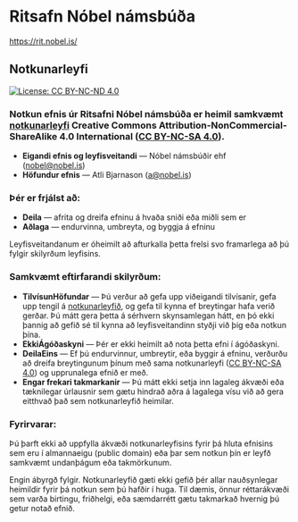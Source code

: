 # Ritsafn Nóbel námsbúða

https://rit.nobel.is/

## Notkunarleyfi

[![License: CC BY-NC-ND 4.0](https://mirrors.creativecommons.org/presskit/buttons/88x31/svg/by-nc-sa.svg)](https://creativecommons.org/licenses/by-nc-sa/4.0/deed.is)

### Notkun efnis úr Ritsafni Nóbel námsbúða er heimil samkvæmt [notkunarleyfi](LICENSE) Creative Commons Attribution-NonCommercial-ShareAlike 4.0 International ([CC BY-NC-SA 4.0](https://creativecommons.org/licenses/by-nc-sa/4.0/deed.is)).

* **Eigandi efnis og leyfisveitandi** — Nóbel námsbúðir ehf (nobel@nobel.is)
* **Höfundur efnis** — Atli Bjarnason (a@nobel.is)

### Þér er frjálst að:

* **Deila** — afrita og dreifa efninu á hvaða sniði eða miðli sem er
* **Aðlaga** — endurvinna, umbreyta, og byggja á efninu

Leyfisveitandanum er óheimilt að afturkalla þetta frelsi svo framarlega að þú fylgir skilyrðum leyfisins.

### Samkvæmt eftirfarandi skilyrðum:

* **TilvísunHöfundar** — Þú verður að gefa upp viðeigandi tilvísanir, gefa upp tengil á [notkunarleyfið](LICENSE), og gefa til kynna ef breytingar hafa verið gerðar. Þú mátt gera þetta á sérhvern skynsamlegan hátt, en þó ekki þannig að gefið sé til kynna að leyfisveitandinn styðji við þig eða notkun þína.
* **EkkiÁgóðaskyni** — Þér er ekki heimilt að nota þetta efni í ágóðaskyni.
* **DeilaEins** — Ef þú endurvinnur, umbreytir, eða byggir á efninu, verðurðu að dreifa breytingunum þínum með sama notkunarleyfi ([CC BY-NC-SA 4.0](https://creativecommons.org/licenses/by-nc-sa/4.0/deed.is)) og upprunalega efnið er með.
* **Engar frekari takmarkanir** — Þú mátt ekki setja inn lagaleg ákvæði eða tæknilegar úrlausnir sem gætu hindrað aðra á lagalega vísu við að gera eitthvað það sem notkunarleyfið heimilar.

### Fyrirvarar:

Þú þarft ekki að uppfylla ákvæði notkunarleyfisins fyrir þá hluta efnisins sem eru í almannaeigu (public domain) eða þar sem notkun þín er leyfð samkvæmt undanþágum eða takmörkunum.

Engin ábyrgð fylgir. Notkunarleyfið gæti ekki gefið þér allar nauðsynlegar heimildir fyrir þá notkun sem þú hafðir í huga. Til dæmis, önnur réttarákvæði sem varða birtingu, friðhelgi, eða sæmdarrétt gætu takmarkað hvernig þú getur notað efnið.

